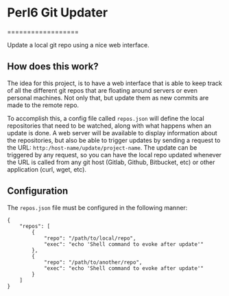 # Perl6 Git Updater
==================

Update a local git repo using a nice web interface.

## How does this work?

The idea for this project, is to have a web interface that is able to keep track of all the different git repos that are floating around servers or even personal machines. Not only that, but update them as new commits are made to the remote repo.

To accomplish this, a config file called `repos.json` will define the local repositories that need to be watched, along with what happens when an update is done. A web server will be available to display information about the repositories, but also be able to trigger updates by sending a request to the URL: `http:/host-name/update/project-name`. The update can be triggered by any request, so you can have the local repo updated whenever the URL is called from any git host (Gitlab, Github, Bitbucket, etc) or other application (curl, wget, etc).

## Configuration

The `repos.json` file must be configured in the following manner:

```
{
    "repos": [
        {
            "repo": "/path/to/local/repo",
            "exec": "echo 'Shell command to evoke after update'"
        },
        {
            "repo": "/path/to/another/repo",
            "exec": "echo 'Shell command to evoke after update'"
        }
    ]
}
```
